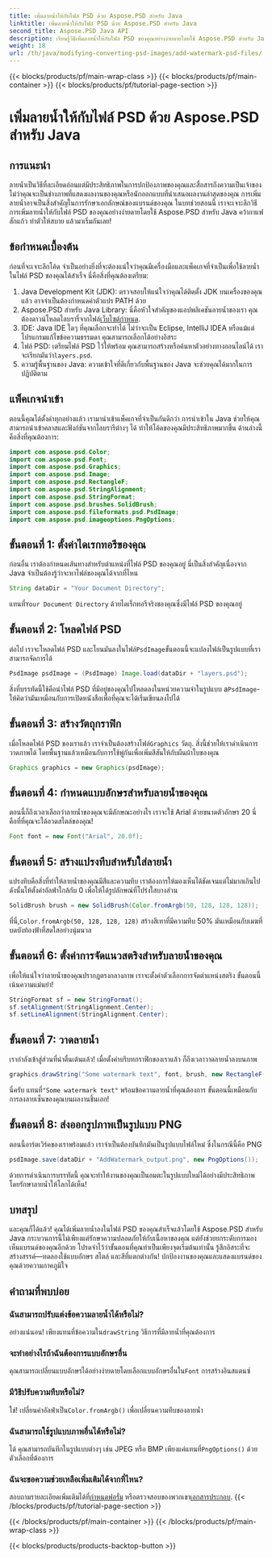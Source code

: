 ```yaml
---
title: เพิ่มลายน้ำให้กับไฟล์ PSD ด้วย Aspose.PSD สำหรับ Java
linktitle: เพิ่มลายน้ำให้กับไฟล์ PSD ด้วย Aspose.PSD สำหรับ Java
second_title: Aspose.PSD Java API
description: เรียนรู้วิธีเพิ่มลายน้ำให้กับไฟล์ PSD ของคุณอย่างง่ายดายโดยใช้ Aspose.PSD สำหรับ Java ปกป้องภาพของคุณด้วยคำแนะนำง่ายๆ ทีละขั้นตอน
weight: 18
url: /th/java/modifying-converting-psd-images/add-watermark-psd-files/
---
```


{{< blocks/products/pf/main-wrap-class >}}
{{< blocks/products/pf/main-container >}}
{{< blocks/products/pf/tutorial-page-section >}}

# เพิ่มลายน้ำให้กับไฟล์ PSD ด้วย Aspose.PSD สำหรับ Java

## การแนะนำ
ลายน้ำเป็นวิธีที่ละเอียดอ่อนแต่มีประสิทธิภาพในการปกป้องภาพของคุณและสื่อสารถึงความเป็นเจ้าของ ไม่ว่าคุณจะเป็นช่างภาพที่แสดงผลงานของคุณหรือนักออกแบบที่นำเสนอผลงานล่าสุดของคุณ การเพิ่มลายน้ำอาจเป็นสิ่งสำคัญในการรักษาเอกลักษณ์ของแบรนด์ของคุณ ในบทช่วยสอนนี้ เราจะเจาะลึกวิธีการเพิ่มลายน้ำให้กับไฟล์ PSD ของคุณอย่างง่ายดายโดยใช้ Aspose.PSD สำหรับ Java คว้ากาแฟสักแก้ว ทำตัวให้สบาย แล้วมาเริ่มกันเลย!
## ข้อกำหนดเบื้องต้น
ก่อนที่จะเจาะลึกโค้ด จำเป็นอย่างยิ่งที่จะต้องแน่ใจว่าคุณมีเครื่องมือและแพ็คเกจที่จำเป็นเพื่อใช้ลายน้ำในไฟล์ PSD ของคุณได้สำเร็จ นี่คือสิ่งที่คุณต้องเตรียม:
1. Java Development Kit (JDK): ตรวจสอบให้แน่ใจว่าคุณได้ติดตั้ง JDK บนเครื่องของคุณแล้ว อาจจำเป็นต้องกำหนดค่าตัวแปร PATH ด้วย
2. Aspose.PSD สำหรับ Java Library: นี่คือหัวใจสำคัญของแอปพลิเคชันลายน้ำของเรา คุณต้องดาวน์โหลดไลบรารี่จากไฟล์[เว็บไซต์กำหนด](https://releases.aspose.com/psd/java/).
3. IDE: Java IDE ใดๆ ที่คุณเลือกจะทำได้ ไม่ว่าจะเป็น Eclipse, IntelliJ IDEA หรือแม้แต่โปรแกรมแก้ไขข้อความธรรมดา คุณสามารถเลือกได้อย่างอิสระ
4.  ไฟล์ PSD: เตรียมไฟล์ PSD ไว้ให้พร้อม คุณสามารถสร้างหรือค้นหาตัวอย่างทางออนไลน์ได้ เราจะเรียกมันว่า`layers.psd`.
5. ความรู้พื้นฐานของ Java: ความเข้าใจที่ดีเกี่ยวกับพื้นฐานของ Java จะช่วยคุณได้มากในการปฏิบัติตาม
## แพ็คเกจนำเข้า
ตอนนี้คุณได้ตั้งค่าทุกอย่างแล้ว เรามานำเข้าแพ็คเกจที่จำเป็นกันดีกว่า การนำเข้าใน Java ช่วยให้คุณสามารถนำเข้าคลาสและฟังก์ชันจากไลบรารีต่างๆ ได้ ทำให้โค้ดของคุณมีประสิทธิภาพมากขึ้น ด้านล่างนี้คือสิ่งที่คุณต้องการ:
```java
import com.aspose.psd.Color;
import com.aspose.psd.Font;
import com.aspose.psd.Graphics;
import com.aspose.psd.Image;
import com.aspose.psd.RectangleF;
import com.aspose.psd.StringAlignment;
import com.aspose.psd.StringFormat;
import com.aspose.psd.brushes.SolidBrush;
import com.aspose.psd.fileformats.psd.PsdImage;
import com.aspose.psd.imageoptions.PngOptions;
```
## ขั้นตอนที่ 1: ตั้งค่าไดเรกทอรีของคุณ
ก่อนอื่น เราต้องกำหนดเส้นทางสำหรับตำแหน่งที่ไฟล์ PSD ของคุณอยู่ นี่เป็นสิ่งสำคัญเนื่องจาก Java จำเป็นต้องรู้ว่าจะหาไฟล์ของคุณได้จากที่ไหน 
```java
String dataDir = "Your Document Directory";
```
 แทนที่`Your Document Directory` ด้วยไดเร็กทอรีจริงของคุณซึ่งมีไฟล์ PSD ของคุณอยู่
## ขั้นตอนที่ 2: โหลดไฟล์ PSD
 ต่อไป เราจะโหลดไฟล์ PSD และโยนมันลงในไฟล์`PsdImage`ขั้นตอนนี้จะแปลงไฟล์เป็นรูปแบบที่เราสามารถจัดการได้
```java
PsdImage psdImage = (PsdImage) Image.load(dataDir + "layers.psd");
```
 สิ่งที่บรรทัดนี้ใช้คือนำไฟล์ PSD ที่มีอยู่ของคุณไปโหลดลงในหน่วยความจำในรูปแบบ a`PsdImage`- ให้คิดว่ามันเหมือนกับการเปิดหนังสือเพื่อที่คุณจะได้เริ่มเขียนลงไปได้
## ขั้นตอนที่ 3: สร้างวัตถุกราฟิก
 เมื่อโหลดไฟล์ PSD ของเราแล้ว เราจำเป็นต้องสร้างไฟล์`Graphics` วัตถุ. สิ่งนี้ช่วยให้เราดำเนินการวาดภาพได้ โดยพื้นฐานแล้วเหมือนกับการใช้พู่กันเพื่อเพิ่มสีสันให้กับผืนผ้าใบของคุณ
```java
Graphics graphics = new Graphics(psdImage);
```
## ขั้นตอนที่ 4: กำหนดแบบอักษรสำหรับลายน้ำของคุณ
ตอนนี้ก็ถึงเวลาเลือกว่าลายน้ำของคุณจะมีลักษณะอย่างไร เราจะใช้ Arial ด้วยขนาดตัวอักษร 20 นี่คือที่ที่คุณจะได้อวดสไตล์ของคุณ!
```java
Font font = new Font("Arial", 20.0f);
```
## ขั้นตอนที่ 5: สร้างแปรงทึบสำหรับใส่ลายน้ำ
แปรงทึบคือสิ่งที่ทำให้ลายน้ำของคุณมีสีและความทึบ เราต้องการให้มองเห็นได้ชัดเจนแต่ไม่มากเกินไป ดังนั้นให้ตั้งค่าอัลฟ่าใกล้กับ 0 เพื่อให้ได้รูปลักษณ์ที่โปร่งใสบางส่วน
```java
SolidBrush brush = new SolidBrush(Color.fromArgb(50, 128, 128, 128));
```
 ที่นี่,`Color.fromArgb(50, 128, 128, 128)` สร้างสีเทาที่มีความทึบ 50% มันเหมือนกับเมฆที่บดบังท้องฟ้าที่สดใสอย่างนุ่มนวล
## ขั้นตอนที่ 6: ตั้งค่าการจัดแนวสตริงสำหรับลายน้ำของคุณ
เพื่อให้แน่ใจว่าลายน้ำของคุณปรากฏตรงกลางภาพ เราจะตั้งค่าตัวเลือกการจัดตำแหน่งสตริง ขั้นตอนนี้เน้นความแม่นยำ!
```java
StringFormat sf = new StringFormat();
sf.setAlignment(StringAlignment.Center);
sf.setLineAlignment(StringAlignment.Center);
```
## ขั้นตอนที่ 7: วาดลายน้ำ
เรากำลังเข้าสู่ส่วนที่น่าตื่นเต้นแล้ว! เมื่อตั้งค่าบริบทกราฟิกของเราแล้ว ก็ถึงเวลาวาดลายน้ำลงบนภาพ
```java
graphics.drawString("Some watermark text", font, brush, new RectangleF(0, 0, psdImage.getWidth(), psdImage.getHeight()), sf);
```
 นี่ครับ แทนที่`"Some watermark text"` พร้อมข้อความลายน้ำที่คุณต้องการ ขั้นตอนนี้เหมือนกับการลงลายเซ็นของคุณบนผลงานชิ้นเอก!
## ขั้นตอนที่ 8: ส่งออกรูปภาพเป็นรูปแบบ PNG
ตอนนี้อาร์ตเวิร์คของเราพร้อมแล้ว เราจำเป็นต้องบันทึกมันเป็นรูปแบบไฟล์ใหม่ ซึ่งในกรณีนี้คือ PNG 
```java
psdImage.save(dataDir + "AddWatermark_output.png", new PngOptions());
```
ด้วยการดำเนินการบรรทัดนี้ คุณจะทำให้งานของคุณเป็นอมตะในรูปแบบใหม่ได้อย่างมีประสิทธิภาพ โดยรักษาลายน้ำให้โลกได้เห็น!
## บทสรุป
และคุณก็ได้แล้ว! คุณได้เพิ่มลายน้ำลงในไฟล์ PSD ของคุณสำเร็จแล้วโดยใช้ Aspose.PSD สำหรับ Java กระบวนการนี้ไม่เพียงแต่รักษาความปลอดภัยให้กับเนื้อหาของคุณ แต่ยังช่วยยกระดับการมองเห็นแบรนด์ของคุณอีกด้วย โปรดจำไว้ว่าขั้นตอนที่คุณทำเป็นเพียงจุดเริ่มต้นเท่านั้น รู้สึกอิสระที่จะสร้างสรรค์—ทดลองใช้แบบอักษร สไตล์ และสีที่แตกต่างกัน! ปกป้องงานของคุณและแสดงแบรนด์ของคุณด้วยความภาคภูมิใจ 
## คำถามที่พบบ่อย
### ฉันสามารถปรับแต่งข้อความลายน้ำได้หรือไม่?
 อย่างแน่นอน! เพียงแทนที่ข้อความใน`drawString` วิธีการที่มีลายน้ำที่คุณต้องการ
### จะทำอย่างไรถ้าฉันต้องการแบบอักษรอื่น
 คุณสามารถเปลี่ยนแบบอักษรได้อย่างง่ายดายโดยเลือกแบบอักษรอื่นใน`Font` การสร้างอินสแตนซ์
### มีวิธีปรับความทึบหรือไม่?
 ใช่! เปลี่ยนค่าอัลฟ่าเป็น`Color.fromArgb()` เพื่อเปลี่ยนความทึบของลายน้ำ
### ฉันสามารถใช้รูปแบบภาพอื่นได้หรือไม่?
 ได้ คุณสามารถบันทึกในรูปแบบต่างๆ เช่น JPEG หรือ BMP เพียงแค่แทนที่`PngOptions()` ด้วยตัวเลือกที่ต้องการ
### ฉันจะขอความช่วยเหลือเพิ่มเติมได้จากที่ไหน?
 สอบถามรายละเอียดเพิ่มเติมได้ที่[กำหนดฟอรั่ม](https://forum.aspose.com/c/psd/34) หรือตรวจสอบของพวกเขา[เอกสารประกอบ](https://reference.aspose.com/psd/java/).
{{< /blocks/products/pf/tutorial-page-section >}}

{{< /blocks/products/pf/main-container >}}
{{< /blocks/products/pf/main-wrap-class >}}

{{< blocks/products/products-backtop-button >}}
